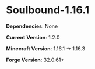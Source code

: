 # Soulbound-1.16.1


**Dependencies**: None


**Current Version**: 1.2.0


**Minecraft Version**: 1.16.1 -> 1.16.3


**Forge Version**: 32.0.61+
